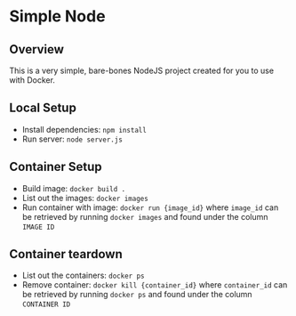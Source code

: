 # Simple Node

## Overview

This is a very simple, bare-bones NodeJS project created for you to use with Docker.

## Local Setup

- Install dependencies: `npm install`
- Run server: `node server.js`

## Container Setup

- Build image: `docker build .`
- List out the images: `docker images`
- Run container with image: `docker run {image_id}` where `image_id` can be retrieved by running `docker images` and found under the column `IMAGE ID`

## Container teardown

- List out the containers: `docker ps`
- Remove container: `docker kill {container_id}` where `container_id` can be retrieved by running `docker ps` and found under the column `CONTAINER ID`
